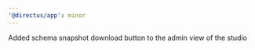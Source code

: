 ```yaml
---
'@directus/app': minor
---
```


Added schema snapshot download button to the admin view of the studio
